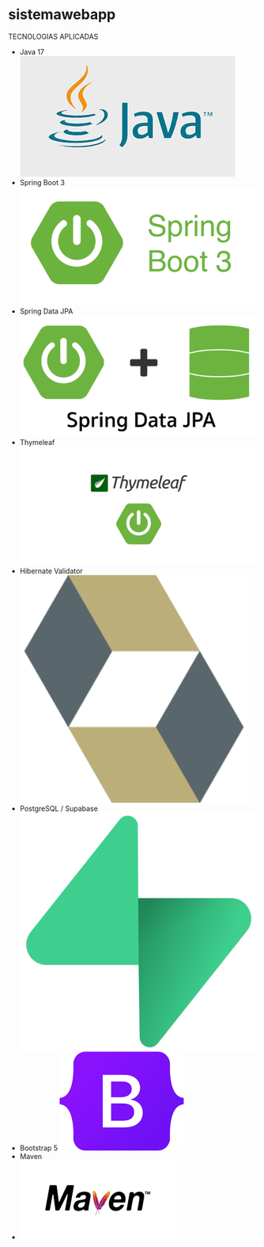 # sistemawebapp
TECNOLOGIAS APLICADAS
-  Java 17
  ![Logo Java](imagenes/java.jpg)
- Spring Boot 3
 ![Logo Spring](imagenes/spring.png)  
- Spring Data JPA
  ![Logo Springdata](imagenes/springdata.png)    
- Thymeleaf
  ![Logo thymeleaf](imagenes/thymeleaf.png)    
- Hibernate Validator
    ![Logo Hibernate](imagenes/hibernate.png)    
- PostgreSQL / Supabase
    ![Logo Supabase](imagenes/Supabase.png)    
- Bootstrap 5
   ![Logo Bootstrap](imagenes/bootstrap.png)      
- Maven
-   ![Logo Maven](imagenes/maven.png)    
